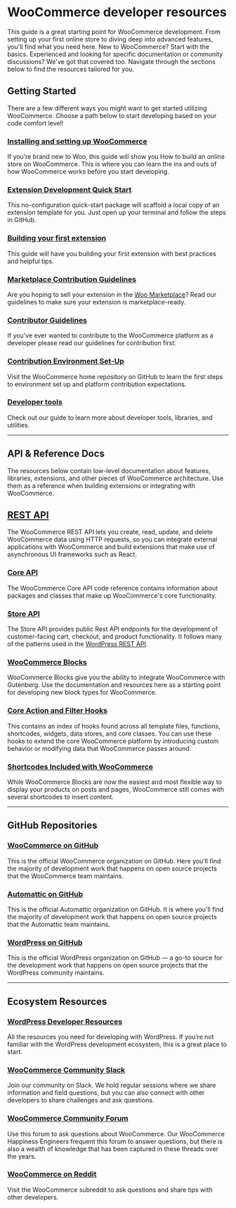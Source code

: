 # WooCommerce developer resources

This guide is a great starting point for WooCommerce development. From setting up your first online store to diving deep into advanced features, you'll find what you need here. New to WooCommerce? Start with the basics. Experienced and looking for specific documentation or community discussions? We've got that covered too. Navigate through the sections below to find the resources tailored for you.

## Getting Started

There are a few different ways you might want to get started utilizing WooCommerce. Choose a path below to start developing based on your code comfort level!

### [Installing and setting up WooCommerce](https://woo.com/document/build-online-store/)

If you’re brand new to Woo, this guide will show you How to build an online store on WooCommerce. This is where you can learn the ins and outs of how WooCommerce works before you start developing.

### [Extension Development Quick Start](https://github.com/woocommerce/woocommerce/tree/trunk/packages/js/create-woo-extension)

This no-configuration quick-start package will scaffold a local copy of an extension template for you. Just open up your terminal and follow the steps in GitHub. 

### [Building your first extension](/extension-development/building-your-first-extension.md)

This guide will have you building your first extension with best practices and helpful tips.

### [Marketplace Contribution Guidelines](https://woo.com/document/marketplace-overview/)

Are you hoping to sell your extension in the [Woo Marketplace](https://woo.com/marketplace/)? Read our guidelines to make sure your extension is marketplace-ready.

### [Contributor Guidelines](https://github.com/woocommerce/woocommerce/blob/trunk/.github/CONTRIBUTING.md)

If you've ever wanted to contribute to the WooCommerce platform as a developer please read our guidelines for contribution first.

### [Contribution Environment Set-Up](https://github.com/woocommerce/woocommerce/tree/trunk)

Visit the WooCommerce home repository on GitHub to learn the first steps to environment set up and platform contribution expectations.

### [Developer tools](docs/getting-started/developer-tools.md)

Check out our guide to learn more about developer tools, libraries, and utilities. 

---


## API & Reference Docs

The resources below contain low-level documentation about features, libraries, extensions, and other pieces of WooCommerce architecture. Use them as a reference when building extensions or integrating with WooCommerce.

## [REST API](https://woocommerce.github.io/woocommerce-rest-api-docs/)

The WooCommerce REST API lets you create, read, update, and delete WooCommerce data using HTTP requests, so you can integrate external applications with WooCommerce and build extensions that make use of asynchronous UI frameworks such as React.

### [Core API](https://woo.com/wc-apidocs/index.html)

The WooCommerce Core API code reference contains information about packages and classes that make up WooCommerce's core functionality.

### [Store API](https://github.com/woocommerce/woocommerce-blocks/tree/trunk/src/StoreApi)

The Store API provides public Rest API endpoints for the development of customer-facing cart, checkout, and product functionality. It follows many of the patterns used in the [WordPress REST API](https://developer.wordpress.org/rest-api/key-concepts/).

### [WooCommerce Blocks](https://github.com/woocommerce/woocommerce-gutenberg-products-block/#documentation)

WooCommerce Blocks give you the ability to integrate WooCommerce with Gutenberg. Use the documentation and resources here as a starting point for developing new block types for WooCommerce.

### [Core Action and Filter Hooks](https://woo.com/wc-apidocs/hooks/hooks.html)

This contains an index of hooks found across all template files, functions, shortcodes, widgets, data stores, and core classes. You can use these hooks to extend the core WooCommerce platform by introducing custom behavior or modifying data that WooCommerce passes around.

### [Shortcodes Included with WooCommerce](https://woo.com/document/woocommerce-shortcodes/)

While WooCommerce Blocks are now the easiest and most flexible way to display your products on posts and pages, WooCommerce still comes with several shortcodes to insert content.

---

## GitHub Repositories

### [WooCommerce on GitHub](https://github.com/woocommerce)

This is the official WooCommerce organization on GitHub. Here you’ll find the majority of development work that happens on open source projects that the WooCommerce team maintains.

### [Automattic on GitHub](https://github.com/automattic)

This is the official Automattic organization on GitHub. It is where you'll find the majority of development work that happens on open source projects that the Automattic team maintains.

### [WordPress on GitHub](https://github.com/wordpress)

This is the official WordPress organization on GitHub –– a go-to source for the development work that happens on open source projects that the WordPress community maintains.

---

## Ecosystem Resources

### [WordPress Developer Resources](https://developer.wordpress.org/)

All the resources you need for developing with WordPress. If you’re not familiar with the WordPress development ecosystem, this is a great place to start.

### [WooCommerce Community Slack](https://woo.com/community-slack)

Join our community on Slack. We hold regular sessions where we share information and field questions, but you can also connect with other developers to share challenges and ask questions.

### [WooCommerce Community Forum](https://wordpress.org/support/plugin/woocommerce/)

Use this forum to ask questions about WooCommerce. Our WooCommerce Happiness Engineers frequent this forum to answer questions, but there is also a wealth of knowledge that has been captured in these threads over the years.

### [WooCommerce on Reddit](https://www.reddit.com/r/woocommerce/)

Visit the WooCommerce subreddit to ask questions and share tips with other developers.
